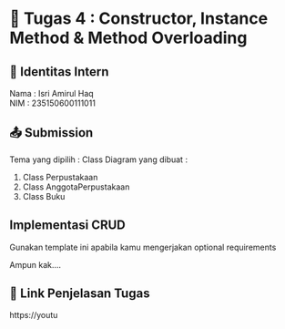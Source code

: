 # 📁 Tugas 4 : Constructor, Instance Method & Method Overloading

## 👤 Identitas Intern
Nama : Isri Amirul Haq             
NIM  : 235150600111011

## 📤 Submission

Tema yang dipilih : 
Class Diagram yang dibuat : 
1. Class Perpustakaan
2. Class AnggotaPerpustakaan
3. Class Buku

## Implementasi CRUD

Gunakan template ini apabila kamu mengerjakan optional requirements

Ampun kak....



## 🔗 Link Penjelasan Tugas

https://youtu
